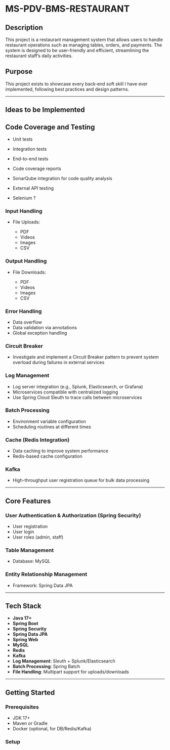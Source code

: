 # MS-PDV-BMS-RESTAURANT

## Description

This project is a restaurant management system that allows users to handle restaurant operations such as managing tables, orders, and payments. The system is designed to be user-friendly and efficient, streamlining the restaurant staff’s daily activities.

## Purpose

This project exists to showcase every back-end soft skill I have ever implemented, following best practices and design patterns.

---

## Ideas to be Implemented

## Code Coverage and Testing

* Unit tests
* Integration tests
* End-to-end tests

* Code coverage reports
* SonarQube integration for code quality analysis
* External API testing
* Selenium ?

### Input Handling

* File Uploads:

    * PDF
    * Videos
    * Images
    * CSV

### Output Handling

* File Downloads:

    * PDF
    * Videos
    * Images
    * CSV

### Error Handling

* Data overflow
* Data validation via annotations
* Global exception handling

### Circuit Breaker

* Investigate and implement a Circuit Breaker pattern to prevent system overload during failures in external services

### Log Management

* Log server integration (e.g., Splunk, Elasticsearch, or Grafana)
* Microservices compatible with centralized logging
* Use Spring Cloud Sleuth to trace calls between microservices

### Batch Processing

* Environment variable configuration
* Scheduling routines at different times

### Cache (Redis Integration)

* Data caching to improve system performance
* Redis-based cache configuration

### Kafka

* High-throughput user registration queue for bulk data processing

---

## Core Features

### User Authentication & Authorization (Spring Security)

* User registration
* User login
* User roles (admin, staff)

### Table Management

* Database: MySQL

### Entity Relationship Management

* Framework: Spring Data JPA

---

## Tech Stack

* **Java 17+**
* **Spring Boot**
* **Spring Security**
* **Spring Data JPA**
* **Spring Web**
* **MySQL**
* **Redis**
* **Kafka**
* **Log Management**: Sleuth + Splunk/Elasticsearch
* **Batch Processing**: Spring Batch
* **File Handling**: Multipart support for uploads/downloads

---

## Getting Started

### Prerequisites

* JDK 17+
* Maven or Gradle
* Docker (optional, for DB/Redis/Kafka)

### Setup

